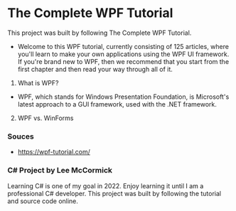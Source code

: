 # The Complete WPF Tutorial
This project was built by following The Complete WPF Tutorial.
- Welcome to this WPF tutorial, currently consisting of 125 articles, where you'll learn to make your own applications using the WPF UI framework. If you're brand new to WPF, then we recommend that you start from the first chapter and then read your way through all of it.
1) What is WPF?
- WPF, which stands for Windows Presentation Foundation, is Microsoft's latest approach to a GUI framework, used with the .NET framework.
2) WPF vs. WinForms
### Souces
- https://wpf-tutorial.com/

### C# Project by Lee McCormick
Learning C# is one of my goal in 2022. Enjoy learning it until I am a professional C# developer. This project was built by following the tutorial and source code online.
